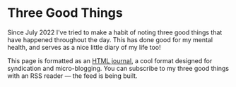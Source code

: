 # Three Good Things

Since July 2022 I've tried to make a habit of noting three good things that have happened throughout the day. This has done good for my mental health, and serves as a nice little diary of my life too!

This page is formatted as an [HTML journal](https://journal.miso.town/), a cool format designed for syndication and micro-blogging. You can subscribe to my three good things with an RSS reader &mdash; the feed is being built.
